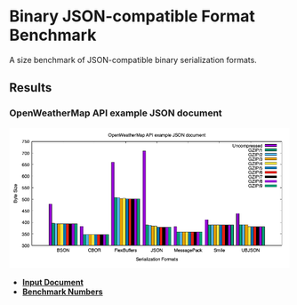 Binary JSON-compatible Format Benchmark
=======================================

A size benchmark of JSON-compatible binary serialization formats.

Results
-------

### OpenWeatherMap API example JSON document

![OpenWeatherMap API example JSON document chart](./charts/openweathermap.png)

- [**Input Document**](benchmark/openweathermap/document.js)
- [**Benchmark Numbers**](results/openweathermap/data.dat)
